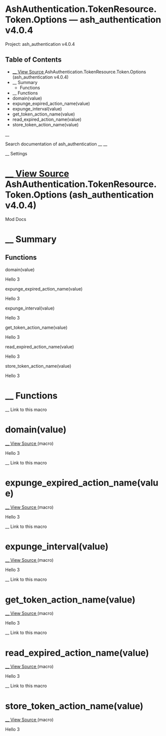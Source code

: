 # AshAuthentication.TokenResource.Token.Options — ash_authentication v4.0.4

Project: ash_authentication v4.0.4

## Table of Contents

- [ __ View Source ](external_link) AshAuthentication.TokenResource.Token.Options (ash_authentication v4.0.4)
- __ Summary
  - Functions
- __ Functions
- domain(value)
- expunge_expired_action_name(value)
- expunge_interval(value)
- get_token_action_name(value)
- read_expired_action_name(value)
- store_token_action_name(value)

__

Search documentation of ash_authentication __ __

__ Settings

#  [ __ View Source ](external_link) AshAuthentication.TokenResource.Token.Options (ash_authentication v4.0.4)

Mod Docs

#  __ Summary

##  Functions

domain(value)

Hello 3

expunge_expired_action_name(value)

Hello 3

expunge_interval(value)

Hello 3

get_token_action_name(value)

Hello 3

read_expired_action_name(value)

Hello 3

store_token_action_name(value)

Hello 3

#  __ Functions

__ Link to this macro

# domain(value)

[ __ View Source ](external_link) (macro)

Hello 3

__ Link to this macro

# expunge_expired_action_name(value)

[ __ View Source ](external_link) (macro)

Hello 3

__ Link to this macro

# expunge_interval(value)

[ __ View Source ](external_link) (macro)

Hello 3

__ Link to this macro

# get_token_action_name(value)

[ __ View Source ](external_link) (macro)

Hello 3

__ Link to this macro

# read_expired_action_name(value)

[ __ View Source ](external_link) (macro)

Hello 3

__ Link to this macro

# store_token_action_name(value)

[ __ View Source ](external_link) (macro)

Hello 3
